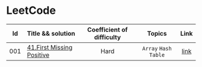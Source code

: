 # LeetCode

|Id|Title && solution|Coefficient of difficulty|Topics|Link|
|:---:|:---|:---:|:---:|:---:|
|001|[41.First Missing Positive]()|Hard|`Array`  `Hash Table`|[link](https://leetcode.com/problems/first-missing-positive/description)

